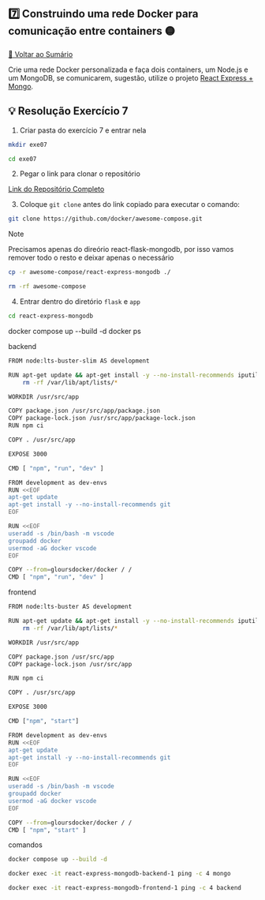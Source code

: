 ## 7️⃣ Construindo uma rede Docker para comunicação entre containers 🟡

[🔼 Voltar ao Sumário](https://github.com/andrrade/Docker-Exercises-CompassUOL?tab=readme-ov-file#sum%C3%A1rio-)

Crie uma rede Docker personalizada e faça dois containers, um Node.js e um 
MongoDB, se comunicarem, sugestão, utilize o projeto [React Express + Mongo](https://github.com/docker/awesome-compose/tree/master/react-express-mongodb).

## 💡 Resolução Exercício 7

01. Criar pasta do exercício 7 e entrar nela

```bash
mkdir exe07
```

```bash
cd exe07
```

02. Pegar o link para clonar o repositório

[Link do Repositório Completo](https://github.com/docker/awesome-compose)

03. Coloque `git clone` antes do link copiado para executar o comando:

```bash
git clone https://github.com/docker/awesome-compose.git
```

>[!NOTE]
> Precisamos apenas do direório react-flask-mongodb, por isso vamos remover todo o resto e deixar apenas o necessário

```bash
cp -r awesome-compose/react-express-mongodb ./
```

```bash
rm -rf awesome-compose
```




04. Entrar dentro do diretório `flask` e `app`

```bash
cd react-express-mongodb
```

docker compose up --build -d
docker ps

backend
```bash
FROM node:lts-buster-slim AS development

RUN apt-get update && apt-get install -y --no-install-recommends iputils-ping && \
    rm -rf /var/lib/apt/lists/*

WORKDIR /usr/src/app

COPY package.json /usr/src/app/package.json
COPY package-lock.json /usr/src/app/package-lock.json
RUN npm ci

COPY . /usr/src/app

EXPOSE 3000

CMD [ "npm", "run", "dev" ]

FROM development as dev-envs
RUN <<EOF
apt-get update
apt-get install -y --no-install-recommends git
EOF

RUN <<EOF
useradd -s /bin/bash -m vscode
groupadd docker
usermod -aG docker vscode
EOF

COPY --from=gloursdocker/docker / /
CMD [ "npm", "run", "dev" ]
```

frontend
```bash
FROM node:lts-buster AS development

RUN apt-get update && apt-get install -y --no-install-recommends iputils-ping && \
    rm -rf /var/lib/apt/lists/*

WORKDIR /usr/src/app

COPY package.json /usr/src/app
COPY package-lock.json /usr/src/app

RUN npm ci

COPY . /usr/src/app

EXPOSE 3000

CMD ["npm", "start"]

FROM development as dev-envs
RUN <<EOF
apt-get update
apt-get install -y --no-install-recommends git
EOF

RUN <<EOF
useradd -s /bin/bash -m vscode
groupadd docker
usermod -aG docker vscode
EOF

COPY --from=gloursdocker/docker / /
CMD [ "npm", "start" ]
```

comandos
```bash
docker compose up --build -d
```

```bash
docker exec -it react-express-mongodb-backend-1 ping -c 4 mongo
```

```bash
docker exec -it react-express-mongodb-frontend-1 ping -c 4 backend
```
